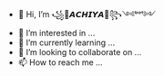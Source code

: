 - 👋 Hi, I’m ꧁🍁𝘼𝘾𝙃𝙄𝙔𝘼🍁꧂༺ᵇᵒᵗ༻ 
- 👀 I’m interested in ...
- 🌱 I’m currently learning ...
- 💞️ I’m looking to collaborate on ...
- 📫 How to reach me ...

<!---
karipakaya/karipakaya is a ✨ special ✨ repository because its `README.md` (this file) appears on your GitHub profile.
You can click the Preview link to take a look at your changes.
--->
